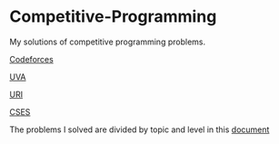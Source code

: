 # Competitive-Programming
My solutions of competitive programming problems.

[Codeforces](https://codeforces.com/)

[UVA](https://onlinejudge.org/index.php)

[URI](https://www.urionlinejudge.com.br/judge/en/login)

[CSES](https://cses.fi/problemset/list/)

The problems I solved are divided by topic and level in this [document](https://docs.google.com/spreadsheets/d/1iJZWP2nS_OB3kCTjq8L6TrJJ4o-5lhxDOyTaocSYc-k/edit#gid=84654839)

